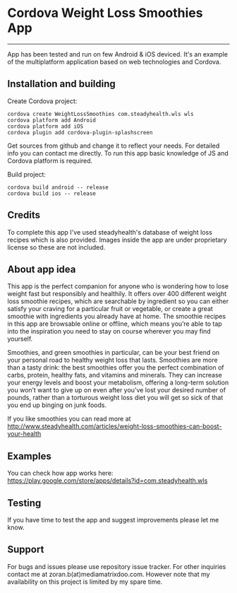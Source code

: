 # Cordova Weight Loss Smoothies App 
------

App has been tested and run on few Android & iOS deviced. It's an example of the multiplatform application based on web technologies and Cordova.

## Installation and building

Create Cordova project:

    cordova create WeightLossSmoothies com.steadyhealth.wls wls
    cordova platform add Android
    cordova platform add iOS
    cordova plugin add cordova-plugin-splashscreen

Get sources from github and change it to reflect your needs. For detailed info you can contact me directly. To run this app basic knowledge of JS and Cordova platform is required. 

Build project:

    cordova build android -- release
    cordova build ios -- release

## Credits

To complete this app I've used steadyhealth's database of weight loss recipes which is also provided. Images inside the app are under proprietary license so these are not included.

## About app idea

This app is the perfect companion for anyone who is wondering how to lose weight fast but responsibly and healthily. It offers over 400 different weight loss smoothie recipes, which are searchable by ingredient so you can either satisfy your craving for a particular fruit or vegetable, or create a great smoothie with ingredients you already have at home. The smoothie recipes in this app are browsable online or offline, which means you’re able to tap into the inspiration you need to stay on course wherever you may find yourself. 

Smoothies, and green smoothies in particular, can be your best friend on your personal road to healthy weight loss that lasts. Smoothies are more than a tasty drink: the best smoothies offer you the perfect combination of carbs, protein, healthy fats, and vitamins and minerals. They can increase your energy levels and boost your metabolism, offering a long-term solution you won’t want to give up on even after you’ve lost your desired number of pounds, rather than a torturous weight loss diet you will get so sick of that you end up binging on junk foods.

If you like smoothies you can read more at http://www.steadyhealth.com/articles/weight-loss-smoothies-can-boost-your-health

## Examples

You can check how app works here: https://play.google.com/store/apps/details?id=com.steadyhealth.wls 

## Testing

If you have time to test the app and suggest improvements please let me know. 


## Support

For bugs and issues please use repository issue tracker. For other inquiries contact me at zoran.b(at)mediamatrixdoo.com. However note that my availability on this project is limited by my spare time.


